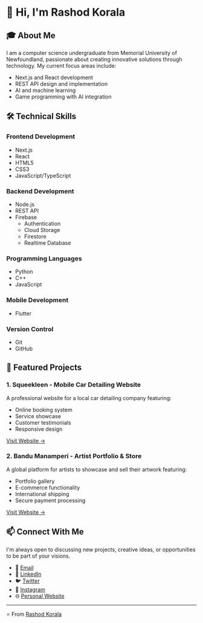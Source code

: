 # 👋 Hi, I'm Rashod Korala

## 🎓 About Me

I am a computer science undergraduate from Memorial University of Newfoundland, passionate about creating innovative solutions through technology. My current focus areas include:

- Next.js and React development
- REST API design and implementation
- AI and machine learning
- Game programming with AI integration

## 🛠️ Technical Skills

### Frontend Development
- Next.js
- React
- HTML5
- CSS3
- JavaScript/TypeScript

### Backend Development
- Node.js
- REST API
- Firebase
  - Authentication
  - Cloud Storage
  - Firestore
  - Realtime Database

### Programming Languages
- Python
- C++
- JavaScript

### Mobile Development
- Flutter

### Version Control
- Git
- GitHub

## 🚀 Featured Projects

### 1. Squeekleen - Mobile Car Detailing Website
A professional website for a local car detailing company featuring:
- Online booking system
- Service showcase
- Customer testimonials
- Responsive design

[Visit Website →](https://dev.squeekleen.com)

### 2. Bandu Manamperi - Artist Portfolio & Store
A global platform for artists to showcase and sell their artwork featuring:
- Portfolio gallery
- E-commerce functionality
- International shipping
- Secure payment processing

[Visit Website →](https://dev.bandumanamperi.com)

## 📫 Connect With Me

I'm always open to discussing new projects, creative ideas, or opportunities to be part of your visions.

- 📧 [Email](mailto:rashodkorala2002@gmail.com)
- 💼 [LinkedIn](www.linkedin.com/in/rashodk)
- 🐦 [Twitter](https://twitter.com/rashodkorala)
- 📸 [Instagram](https://www.instagram.com/rashodk_/)
- 🌐 [Personal Website](www.rashodkorala.com)

---
⭐️ From [Rashod Korala](https://github.com/rashodkorala)

<!---
rashodkorala/rashodkorala is a ✨ special ✨ repository because its `
